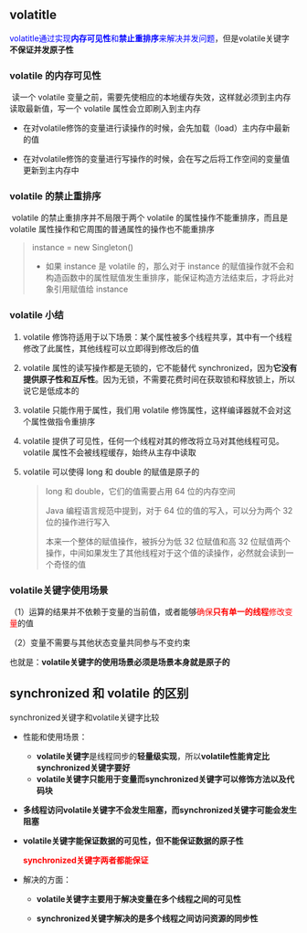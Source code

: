 ## volatitle

​		<font color=blue>volatitle通过实现**内存可见性**和**禁止重排序**来解决并发问题</font>，但是volatile关键字**不保证并发原子性**



### volatile 的内存可见性

​		读一个 volatile 变量之前，需要先使相应的本地缓存失效，这样就必须到主内存读取最新值，写一个 volatile 属性会立即刷入到主内存

- 在对volatile修饰的变量进行读操作的时候，会先加载（load）主内存中最新的值

- 在对volatile修饰的变量进行写操作的时候，会在写之后将工作空间的变量值更新到主内存中



### volatile 的禁止重排序

​		volatile 的禁止重排序并不局限于两个 volatile 的属性操作不能重排序，而且是 volatile 属性操作和它周围的普通属性的操作也不能重排序

> instance = new Singleton() 
>
> - 如果 instance 是 volatile 的，那么对于 instance 的赋值操作就不会和构造函数中的属性赋值发生重排序，能保证构造方法结束后，才将此对象引用赋值给 instance



### volatile 小结

1. volatile 修饰符适用于以下场景：某个属性被多个线程共享，其中有一个线程修改了此属性，其他线程可以立即得到修改后的值

2. volatile 属性的读写操作都是无锁的，它不能替代 synchronized，因为**它没有提供原子性和互斥性**。因为无锁，不需要花费时间在获取锁和释放锁上，所以说它是低成本的

3. volatile 只能作用于属性，我们用 volatile 修饰属性，这样编译器就不会对这个属性做指令重排序

4. volatile 提供了可见性，任何一个线程对其的修改将立马对其他线程可见。volatile 属性不会被线程缓存，始终从主存中读取

5. volatile 可以使得 long 和 double 的赋值是原子的

   > long 和 double，它们的值需要占用 64 位的内存空间
   >
   > Java 编程语言规范中提到，对于 64 位的值的写入，可以分为两个 32 位的操作进行写入
   >
   > 本来一个整体的赋值操作，被拆分为低 32 位赋值和高 32 位赋值两个操作，中间如果发生了其他线程对于这个值的读操作，必然就会读到一个奇怪的值



### volatile关键字使用场景

（1）运算的结果并不依赖于变量的当前值，或者能够<font color=red>确保**只有单一的线程**修改变量</font>的值

（2）变量不需要与其他状态变量共同参与不变约束

也就是：**volatile关键字的使用场景必须是场景本身就是原子的**



## synchronized 和 volatile 的区别

synchronized关键字和volatile关键字比较

- 性能和使用场景：

  - **volatile关键字**是线程同步的**轻量级实现**，所以**volatile性能肯定比synchronized关键字要好**
  - **volatile关键字只能用于变量而synchronized关键字可以修饰方法以及代码块**

- **多线程访问volatile关键字不会发生阻塞，而synchronized关键字可能会发生阻塞**

- **volatile关键字能保证数据的可见性，但不能保证数据的原子性**

  **<font color=red>synchronized关键字两者都能保证</font>**

- 解决的方面：

  - **volatile关键字主要用于解决变量在多个线程之间的可见性**

  - **synchronized关键字解决的是多个线程之间访问资源的同步性**

